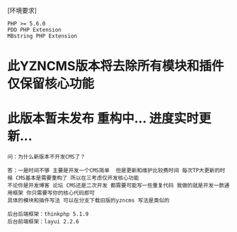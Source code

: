[环境要求]
```
PHP >= 5.6.0
PDO PHP Extension
MBstring PHP Extension
```

# 此YZNCMS版本将去除所有模块和插件 仅保留核心功能  
# 此版本暂未发布 重构中...  进度实时更新...
```
问：为什么新版本不开发CMS了？
```

```
答：一是时间不够 主要是开发一个CMS简单  但是更新和维护比较费时间 每次TP大更新的时候 CMS基本是需要重构了 所以在三考虑仅开发核心功能
不论你是开发博客 论坛 CMS还是二次开发 都需要可能写一些重复代码 我做的就是开发一款通用框架 你只需要写你的核心代码即可 
具体的模块和插件写法 可以在分支下载旧版的yzncms 写法是类似的
```


```
后台后端框架：thinkphp 5.1.9  
后台前端框架：layui 2.2.6
```
